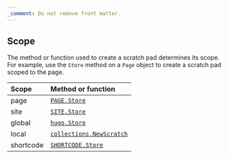 ```yaml
---
_comment: Do not remove front matter.
---
```


## Scope

The method or function used to create a scratch pad determines its scope. For example, use the `Store` method on a `Page` object to create a scratch pad scoped to the page.

Scope|Method or function
:--|:--
page|[`PAGE.Store`]
site|[`SITE.Store`] 
global|[`hugo.Store`]
local|[`collections.NewScratch`]
shortcode|[`SHORTCODE.Store`]

[`page.store`]: /methods/page/store
[`site.store`]: /methods/site/store
[`hugo.store`]: /functions/hugo/store
[`collections.newscratch`]: functions/collections/newscratch
[`shortcode.store`]: /methods/shortcode/store
